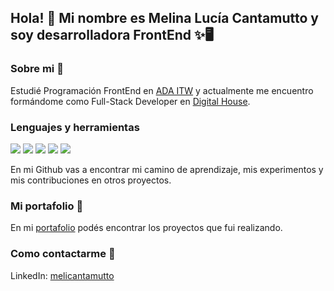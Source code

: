 ## Hola! 👋  Mi nombre es Melina Lucía Cantamutto y soy desarrolladora FrontEnd ✨🖥️

### Sobre mi 🌺
Estudié Programación FrontEnd en [ADA ITW](https://adaitw.org/experiencia-ada/) y actualmente me encuentro formándome como Full-Stack Developer en [Digital House](https://www.digitalhouse.com/ar/acciones/certified-tech-developer). 

### Lenguajes y herramientas
<img src="https://img.icons8.com/dusk/64/000000/html-5.png"/> <img src="https://img.icons8.com/dusk/64/000000/css3.png"/> <img src="https://img.icons8.com/dusk/64/000000/javascript.png"/> <img src="https://img.icons8.com/dusk/64/000000/react.png"/> <img src="https://img.icons8.com/dusk/64/000000/github.png"/> 

En mi Github vas a encontrar mi camino de aprendizaje, mis experimentos y mis contribuciones en otros proyectos.

### Mi portafolio 🌼
En mi [portafolio](https://melicantamutto.github.io/portafolio/) podés encontrar los proyectos que fui realizando.

### Como contactarme 📨 
LinkedIn: [melicantamutto](https://www.linkedin.com/in/melinacantamutto/)
